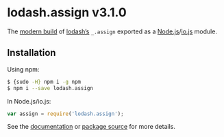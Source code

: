 # lodash.assign v3.1.0

The [modern build](https://github.com/lodash/lodash/wiki/Build-Differences) of [lodash’s](https://lodash.com/) `_.assign` exported as a [Node.js](http://nodejs.org/)/[io.js](https://iojs.org/) module.

## Installation

Using npm:

```bash
$ {sudo -H} npm i -g npm
$ npm i --save lodash.assign
```

In Node.js/io.js:

```js
var assign = require('lodash.assign');
```

See the [documentation](https://lodash.com/docs#assign) or [package source](https://github.com/lodash/lodash/blob/3.1.0-npm-packages/lodash.assign) for more details.
